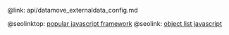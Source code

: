 @link: api/datamove_externaldata_config.md

@seolinktop: [popular javascript framework](https://webix.com)
@seolink: [object list javascript](https://webix.com/widget/list/)